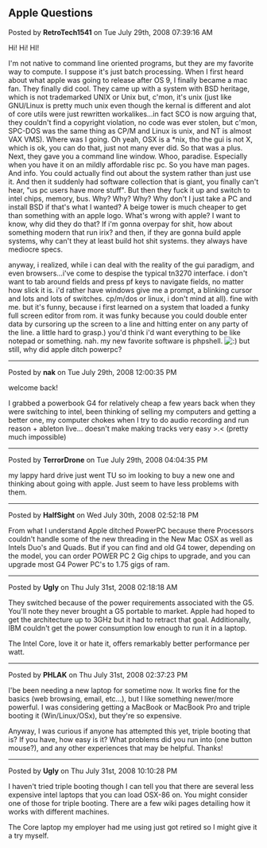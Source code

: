 ## Apple Questions
Posted by **RetroTech1541** on Tue July 29th, 2008 07:39:16 AM

Hi! Hi! HI!

I'm not native to command line oriented programs, but they are my favorite way to compute. I suppose it's just batch processing. When I first heard about what apple was going to release after OS 9, I finally became a mac fan. They finally did cool. They came up with a system with BSD heritage, which is not trademarked UNIX or Unix but, c'mon, it's unix (just like GNU/Linux is pretty much unix even though the kernal is different and alot of core utils were just rewritten workalikes...in fact SCO is now arguing that, they couldn't find a copyright violation, no code was ever stolen, but c'mon, SPC-DOS was the same thing as CP/M and Linux is unix, and NT is almost VAX VMS). Where was I going. Oh yeah, OSX is a *nix, tho the gui is not X, which is ok, you can do that, just not many ever did. So that was a plus. Next, they gave you a command line window. Whoo, paradise. Especially when you have it on an mildly affordable risc pc. So you have man pages. And info. You could actually find out about the system rather than just use it. And then it suddenly had  software collection that is giant, you finally can't hear, &quot;us pc users have more stuff&quot;. But then they fuck it up and switch to intel chips, memory, bus. Why? Why? Why? Why don't I just take a PC and install BSD if that's what I wanted? A beige tower is much cheaper to get than something with an apple logo. What's wrong with apple? I want to know, why did they do that? If i'm gonna overpay for shit, how about something modern that run irix? and then, if they are gonna build apple systems, why can't they at least build hot shit systems. they always have mediocre specs.

anyway, i realized, while i can deal with the reality of the gui paradigm, and even browsers...i've come to despise the typical tn3270 interface. i don't want to tab around fields and press pf keys to navigate fields, no matter how slick it is. i'd rather have windows give me a prompt, a blinking cursor and lots and lots of switches. cp/m/dos or linux, i don't mind at all). fine with me.  but it's funny, because i first learned on a system that loaded a funky full screen editor from rom. it was funky because you could double enter data by cursoring up the screen to a line and hitting enter on any party of the line. a little hard to grasp.) you'd think i'd want everything to  be like notepad or something. nah. my new favorite software is phpshell. <!-- s:) --><img src="{SMILIES_PATH}/icon_e_smile.gif" alt=":)" title="Smile" /><!-- s:) --> but still, why did apple ditch powerpc?

--------------------------------------------------------------------------------

Posted by **nak** on Tue July 29th, 2008 12:00:35 PM

welcome back!

I grabbed a powerbook G4 for relatively cheap a few years back when they were switching to intel, been thinking of selling my computers and getting a better one, my computer chokes when I try to do audio recording and run reason + ableton live... doesn't make making tracks very easy &gt;.&lt; (pretty much impossible)

--------------------------------------------------------------------------------

Posted by **TerrorDrone** on Tue July 29th, 2008 04:04:35 PM

my lappy hard drive just went TU so im looking to buy a new one and thinking about going with apple. Just seem to have less problems with them.

--------------------------------------------------------------------------------

Posted by **HalfSight** on Wed July 30th, 2008 02:52:18 PM

From what I understand Apple ditched PowerPC because there Processors couldn't handle some of the new threading in the New Mac OSX as well as Intels Duo's and Quads. But if you can find and old G4 tower,  depending on the model, you can order POWER PC 2 Gig chips to upgrade, and you can upgrade most G4 Power PC's to 1.75 gigs of ram.

--------------------------------------------------------------------------------

Posted by **Ugly** on Thu July 31st, 2008 02:18:18 AM

They switched because of the power requirements associated with the G5. You'll note they never brought a G5 portable to market. Apple had hoped to get the architecture up to 3GHz but it had to retract that goal. Additionally, IBM couldn't get the power consumption low enough to run it in a laptop.

The Intel Core, love it or hate it, offers remarkably better performance per watt.

--------------------------------------------------------------------------------

Posted by **PHLAK** on Thu July 31st, 2008 02:37:23 PM

I'be been needing a new laptop for sometime now.  It works fine for the basics (web browsing, email, etc...), but I like something newer/more powerful.  I was considering getting a MacBook or MacBook Pro and triple booting it (Win/Linux/OSx), but they're so expensive.

Anyway, I was curious if anyone has attempted this yet, triple booting that is?  If you have, how easy is it?  What problems did you run into (one button mouse?), and any other experiences that may be helpful.  Thanks!

--------------------------------------------------------------------------------

Posted by **Ugly** on Thu July 31st, 2008 10:10:28 PM

I haven't tried triple booting though I can tell you that there are several less expensive intel laptops that you can load OSX-86 on. You might consider one of those for triple booting. There are a few wiki pages detailing how it works with different machines.

The Core laptop my employer had me using just got retired so I might give it a try myself.
